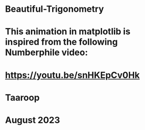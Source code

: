 # Beautiful-Trigonometry
# This animation in matplotlib is inspired from the following Numberphile video:
# https://youtu.be/snHKEpCv0Hk
# Taaroop
# August 2023
